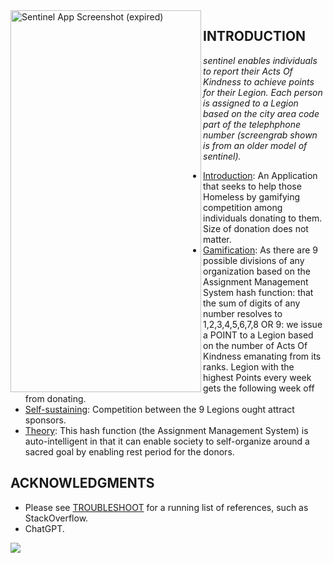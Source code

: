 <img src="https://github.com/salmanshuaib/sentinel/blob/main/%2B9_WORK/Screenshot_20230407-234139.png" alt="Sentinel App Screenshot (expired)" align="left" width="305" height="611"> 

## INTRODUCTION
_sentinel enables individuals to report their Acts Of Kindness to achieve points for their Legion. Each person is assigned to a Legion based on the city area code part of the telephphone number (screengrab shown is from an older model of sentinel)._

- [Introduction](): An Application that seeks to help those Homeless by gamifying competition among individuals donating to them. Size of donation does not matter. 
- [Gamification](): As there are 9 possible divisions of any organization based on the Assignment Management System hash function: that the sum of digits of any number resolves to 1,2,3,4,5,6,7,8 OR 9: we issue a POINT to a Legion based on the number of Acts Of Kindness emanating from its ranks. Legion with the highest Points every week gets the following week off from donating.
- [Self-sustaining](): Competition between the 9 Legions ought attract sponsors.
- [Theory](): This hash function (the Assignment Management System) is auto-intelligent in that it can enable society to self-organize around a sacred goal by enabling rest period for the donors.

## ACKNOWLEDGMENTS
+ Please see [TROUBLESHOOT](https://github.com/salmanshuaib/sentinel/tree/main/%2B2_TROUBLESHOOT) for a running list of references, such as StackOverflow.
+ ChatGPT.
<img src="https://github.com/salmanshuaib/sentinel/blob/main/%2B2_TROUBLESHOOT/CC0%20-%2068747470733a2f2f6c6963656e7365627574746f6e732e6e65742f702f7a65726f2f312e302f38387833312e706e67.png">
